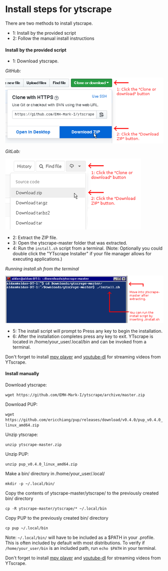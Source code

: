 # Install steps for ytscrape

There are two methods to install ytscrape.

- 1: Install by the provided script
- 2: Follow the manual install instructions

#### Install by the provided script

- 1: Download ytscrape.

*GitHub:*

![](images/script_install_steps/sc_1.png "Downloading the ZIP file from GitHub.")

*GitLab:*

![](images/script_install_steps/sc_2.png "Downloading the ZIP file from GitLab.")

- 2: Extract the ZIP file.
- 3: Open the ytscrape-master folder that was extracted.
- 4: Run the `install.sh` script from a terminal. (Note: Optionally you could double click the "YTscrape Installer" if your file manager allows for executing applications.)

*Running install.sh from the terminal*

![](images/script_install_steps/sc_3.png "Run install.sh.")

- 5: The install script will prompt to Press any key to begin the installation.
- 6: After the installation completes press any key to exit. YTscrape is located in /home/your_user/.local/bin and can be invoked from a terminal.

Don't forget to install [mpv player](https://github.com/mpv-player/mpv/) and [youtube-dl](https://rg3.github.io/youtube-dl/) for streaming videos from YTscrape.

#### Install manually

Download ytscrape:

`wget https://github.com/EMH-Mark-I/ytscrape/archive/master.zip`

Download PUP:

`wget https://github.com/ericchiang/pup/releases/download/v0.4.0/pup_v0.4.0_linux_amd64.zip`

Unzip ytscrape:

`unzip ytscrape-master.zip`

Unzip PUP:

`unzip pup_v0.4.0_linux_amd64.zip`

Make a bin/ directory in /home/your_user/.local/

`mkdir -p ~/.local/bin/`

Copy the contents of ytscrape-master/ytscrape/ to the previously created bin/ directory

`cp -R ytscrape-master/ytscrape/* ~/.local/bin`

Copy PUP to the previously created bin/ directory

`cp pup ~/.local/bin`

Note: `~/.local/bin/` will have to be included as a $PATH in your .profile. This is often included by default with most distributions. To verify if `/home/your_user/bin` is an included path, run `echo $PATH` in your terminal.

Don't forget to install [mpv player](https://github.com/mpv-player/mpv/) and [youtube-dl](https://rg3.github.io/youtube-dl/) for streaming videos from YTscrape.